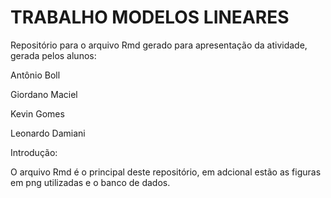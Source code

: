 # TRABALHO MODELOS LINEARES

Repositório para o arquivo Rmd gerado para apresentação da atividade, gerada pelos alunos:

Antônio Boll

Giordano Maciel

Kevin Gomes

Leonardo Damiani

Introdução:

O arquivo Rmd é o principal deste repositório, em adcional estão as figuras em png utilizadas e o banco de dados.
